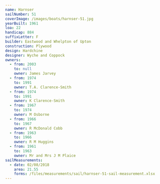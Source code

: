 ```yaml
---
name: Harnser
sailNumber: 51
coverImage: /images/boats/harnser-51.jpg
yearBuilt: 1961
loa: 22
handicap: 884
suffixLetter: F
builder: Eastwood and Whelpton of Upton
construction: Plywood
design: Hardchine
designer: Wyche and Coppock
owners:
  - from: 2003
    to: null
    owner: James Jarvey
  - from: 1974
    to: 1991
    owner: T.A. Clarence-Smith
  - from: 1974
    to: 1991
    owner: K Clarence-Smith
  - from: 1967
    to: 1974
    owner: M Osborne
  - from: 1966
    to: 1967
    owner: R McDonald Cobb
  - from: 1963
    to: 1966
    owner: R M Huggins
  - from: 1961
    to: 1963
    owner: Mr and Mrs J M Plaice
sailMeasurements:
  - date: 02/08/2018
    area: 21.55
    forms: /files/measurements/sail/harnser-51-sail-measurement.xlsx
---
```


